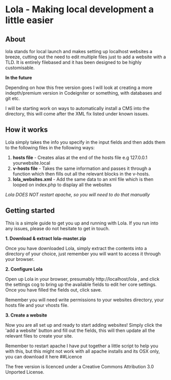 # Lola - Making local development a little easier

## About
lola stands for local launch and makes setting up localhost websites a breeze, cutting out the need to edit multiple files just to add a website with a TLD. It is entirely filebased and it has been designed to be highly customisable.

**In the future**

Depending on how this free version goes I will look at creating a more indepth/premium version in Codeigniter or something, with databases and git etc.

I will be starting work on ways to automatically install a CMS into the directory, this will come after the XML fix listed under known issues.

## How it works
Lola simply takes the info you specify in the input fields and then adds them to the following files in the following ways:

  1. **hosts file** - Creates alias at the end of the hosts file e.g 127.0.0.1 yourwebsite.local
  2. **v-hosts file** - Takes the same information and passes it through a function which then fills out all the relevant blocks in the v-hosts.
  3. **lola_websites.xml** - Add the same data to an xml file which is then looped on index.php to display all the websites   



 _Lola DOES NOT restart apache, so you will need to do that manually_

Getting started
------------------
This is a simple guide to get you up and running with Lola. If you run into any issues, please do not hesitate to get in touch.

**1. Download & extract lola-master.zip**

Once you have downloaded Lola, simply extract the contents into a directory of your choice, just remember you will want to access it through your browser.

**2. Configure Lola**

Open up Lola in your browser, presumably http://localhost/lola , and click the settings cog to bring up the available fields to edit her core settings. Once you have filled the fields out, click save.

Remember you will need write permissions to your websites directory, your hosts file and your vhosts file.

**3. Create a website**

Now you are all set up and ready to start adding websites! Simply click the 'add a website' button  and fill out the fields, this will then update all the relevant files to create your site.

Remember to restart apache I have put together a little script to help you with this, but this might not work with all apache installs and its OSX only, you can download it here
##Licence

The free version is licenced under a Creative Commons Attribution 3.0 Unported License.
